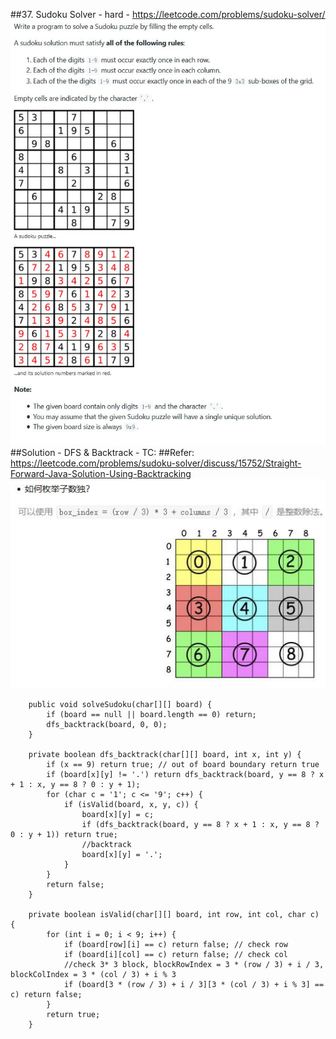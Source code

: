 ##37. Sudoku Solver - hard - https://leetcode.com/problems/sudoku-solver/
![Image of sudoku_puzzle](imgs/sudoku_puzzle.jpg)
##Solution - DFS & Backtrack - TC: 
##Refer: https://leetcode.com/problems/sudoku-solver/discuss/15752/Straight-Forward-Java-Solution-Using-Backtracking
![Image of sudo_box_index](imgs/sudu_box_index.jpg)
```
    public void solveSudoku(char[][] board) {
        if (board == null || board.length == 0) return;
        dfs_backtrack(board, 0, 0);
    }

    private boolean dfs_backtrack(char[][] board, int x, int y) {
        if (x == 9) return true; // out of board boundary return true
        if (board[x][y] != '.') return dfs_backtrack(board, y == 8 ? x + 1 : x, y == 8 ? 0 : y + 1);
        for (char c = '1'; c <= '9'; c++) {
            if (isValid(board, x, y, c)) {
                board[x][y] = c;
                if (dfs_backtrack(board, y == 8 ? x + 1 : x, y == 8 ? 0 : y + 1)) return true;
                //backtrack
                board[x][y] = '.';
            }
        }
        return false;
    }

    private boolean isValid(char[][] board, int row, int col, char c) {
        for (int i = 0; i < 9; i++) {
            if (board[row][i] == c) return false; // check row
            if (board[i][col] == c) return false; // check col
            //check 3* 3 block, blockRowIndex = 3 * (row / 3) + i / 3, blockColIndex = 3 * (col / 3) + i % 3
            if (board[3 * (row / 3) + i / 3][3 * (col / 3) + i % 3] == c) return false;
        }
        return true;
    }
```